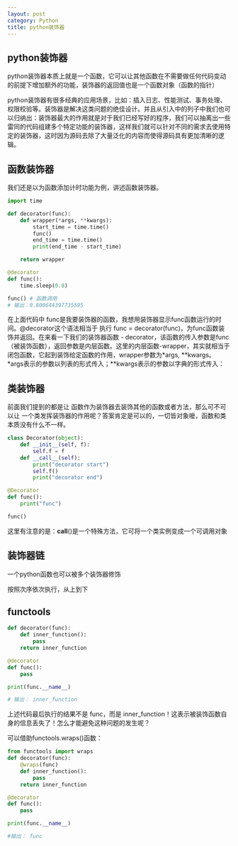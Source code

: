 ```yaml
---
layout: post
category: Python
title: python装饰器
---
```


## python装饰器

python装饰器本质上就是一个函数，它可以让其他函数在不需要做任何代码变动的前提下增加额外的功能，装饰器的返回值也是一个函数对象（函数的指针）

python装饰器有很多经典的应用场景，比如：插入日志、性能测试、事务处理、权限校验等。装饰器是解决这类问题的绝佳设计。并且从引入中的列子中我们也可以归纳出：装饰器最大的作用就是对于我们已经写好的程序，我们可以抽离出一些雷同的代码组建多个特定功能的装饰器，这样我们就可以针对不同的需求去使用特定的装饰器，这时因为源码去除了大量泛化的内容而使得源码具有更加清晰的逻辑。

## 函数装饰器

我们还是以为函数添加计时功能为例，讲述函数装饰器。

```python
import time

def decorator(func):
    def wrapper(*args, **kwargs):
        start_time = time.time()
        func()
        end_time = time.time()
        print(end_time - start_time)

    return wrapper

@decorator 
def func():
    time.sleep(0.8)

func() # 函数调用
# 输出：0.800644397735595
```

在上面代码中 func是我要装饰器的函数，我想用装饰器显示func函数运行的时间。@decorator这个语法相当于 执行 func = decorator(func)，为func函数装饰并返回。在来看一下我们的装饰器函数 - decorator，该函数的传入参数是func （被装饰函数），返回参数是内层函数。这里的内层函数-wrapper，其实就相当于闭包函数，它起到装饰给定函数的作用，wrapper参数为*args, **kwargs。*args表示的参数以列表的形式传入；**kwargs表示的参数以字典的形式传入：

## 类装饰器

前面我们提到的都是让 函数作为装饰器去装饰其他的函数或者方法，那么可不可以让 一个类发挥装饰器的作用呢？答案肯定是可以的，一切皆对象嚒，函数和类本质没有什么不一样。

```python
class Decorator(object):
    def __init__(self, f):
        self.f = f
    def __call__(self):
        print("decorator start")
        self.f()
        print("decorator end")

@Decorator
def func():
    print("func")

func()
```

这里有注意的是：__call__()是一个特殊方法，它可将一个类实例变成一个可调用对象

## 装饰器链

一个python函数也可以被多个装饰器修饰

按照次序依次执行，从上到下

## functools

```python
def decorator(func):
    def inner_function():
        pass
    return inner_function

@decorator
def func():
    pass

print(func.__name__)

# 输出： inner_function
```

上述代码最后执行的结果不是 func，而是 inner_function！这表示被装饰函数自身的信息丢失了！怎么才能避免这种问题的发生呢？

可以借助functools.wraps()函数：

```python
from functools import wraps
def decorator(func):
    @wraps(func) 
    def inner_function():
        pass
    return inner_function

@decorator
def func():
    pass

print(func.__name__)

#输出： func
```

